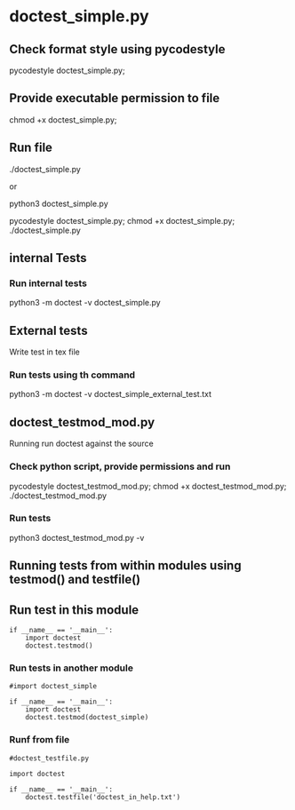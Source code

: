 # doctest_simple.py

## Check format style using pycodestyle
pycodestyle doctest_simple.py; 

## Provide executable permission to file
chmod +x doctest_simple.py;

## Run file
./doctest_simple.py

or 

python3 doctest_simple.py

pycodestyle doctest_simple.py; chmod +x doctest_simple.py; ./doctest_simple.py

## internal Tests
### Run internal tests
python3 -m doctest -v doctest_simple.py

## External tests
Write test in tex file

### Run tests using th command
python3 -m doctest -v doctest_simple_external_test.txt

## doctest_testmod_mod.py
Running run doctest against the source

### Check python script, provide permissions and run
pycodestyle doctest_testmod_mod.py; chmod +x doctest_testmod_mod.py; ./doctest_testmod_mod.py

### Run tests
python3 doctest_testmod_mod.py -v

## Running tests from within modules using testmod() and testfile()
## Run test in this module
```
if __name__ == '__main__':
    import doctest
    doctest.testmod()

```

### Run tests in another module
```
#import doctest_simple

if __name__ == '__main__':
    import doctest
    doctest.testmod(doctest_simple)

```

### Runf from file
```
#doctest_testfile.py

import doctest

if __name__ == '__main__':
    doctest.testfile('doctest_in_help.txt')

```